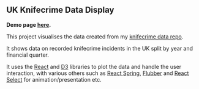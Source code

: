 ## UK Knifecrime Data Display

**Demo page [here](https://liam-t.github.io/knifecrime-display/).**

This project visualises the data created from my [knifecrime data repo](https://github.com/liam-t/knifecrime-data).

It shows data on recorded knifecrime incidents in the UK split by year and financial quarter.

It uses the [React](https://github.com/facebook/react) and [D3](https://github.com/d3/d3) libraries to plot the data and handle the user interaction, with various others such as [React Spring](https://github.com/react-spring/react-spring), [Flubber](https://github.com/veltman/flubber) and [React Select](https://github.com/JedWatson/react-select) for animation/presentation etc.
